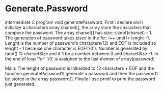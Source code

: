 # Generate.Password
intermediate C program
void generatePassword:
First i declare and i initialize a characters array charset[], the array store the characters that compose the password.
The array charset[] has size: sizeof(charset) - 1.
The generation of password takes place in the for: i++ until i< lenght -1. Lenght is the number of password's characters(12) and EOF is included so lenght - 1 because one character is EOF('/0'). Number is generated by rand() % charsetSize and it'll be a number between 0 and charsetSize -1. In the end of loop 'for' '/0' is assigned to the last elemen of array[password]

Main:
The lenght of password is initialized to 12 characters + EOF and the function generatePassword'll generate a password and then the password'l be stored in the array password[]. Finally i use printf to print the password just generated.

